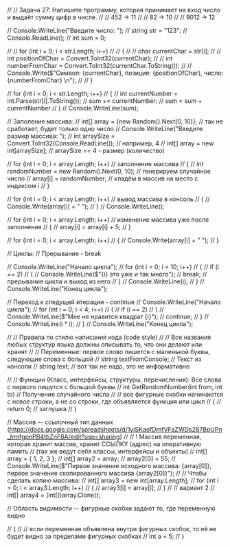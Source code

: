 // // Задача 27: Напишите программу, которая принимает на вход число и выдаёт сумму цифр в числе.
// // 452 -> 11
// // 82 -> 10
// // 9012 -> 12

// Console.WriteLine("Введите число: ");
// string str = "123"; // Console.ReadLine();
// int sum = 0;

// // for (int i = 0; i < str.Length; i++)
// // {
// //     char currentChar = str[i];
// //     int positionOfChar = Convert.ToInt32(currentChar);
// //     int numberFromChar = Convert.ToInt32(currentChar.ToString());
// //     Console.Write($"Символ: {currentChar}, позиция: {positionOfChar}, число: {numberFromChar} \n");
// // }

// for (int i = 0; i < str.Length; i++)
// {
//     int currentNumber = int.Parse(str[i].ToString());
//     sum += currentNumber; // sum = sum + currentNumber
// }
// Console.WriteLine(sum);

// Заполение массива:
// int[] array = {new Random().Next(0, 10)}; // так не сработает, будет только одно число
// Console.WriteLine("Введите размер массива: ");
// int arraySize = Convert.ToInt32(Console.ReadLine()); // например, 4
// int[] array = new int[arraySize]; // arraySize == 4 - размер (количество)

// for (int i = 0; i < array.Length; i++) // заполнение массива
// {
//     int randomNumber = new Random().Next(0, 10); // генерируем случайное число
//     array[i] = randomNumber; // кладём в массив на место с индексом i
// }

// for (int i = 0; i < array.Length; i++) // вывод массива в консоль
// {
//     Console.Write(array[i] + " ");
// }
// Console.WriteLine();

// for (int i = 0; i < array.Length; i++) // изменение массива уже после заполнения
// {
//     array[i] = array[i] + 5;
// }

// for (int i = 0; i < array.Length; i++)
// {
//     Console.Write(array[i] + " ");
// }

// Циклы:
// Прерывание - break

// Console.WriteLine("Начало цикла");
// for (int i = 0; i < 10; i++)
// {
//     if (i == 2)
//     {
//         Console.WriteLine($"{i} это уже и так много");
//         break; // прерывание цикла и выход из него
//     }
//     Console.WriteLine(i);
// }
// Console.WriteLine("Конец цикла");

// Переход к следущей итерации - continue
// Console.WriteLine("Начало цикла");
// for (int i = 0; i < 4; i++)
// {
//     if (i == 2)
//     {
//         Console.WriteLine($"Мне не нравится квадрат {i}");
//         continue;
//     }
//     Console.WriteLine(i * i);
// }
// Console.WriteLine("Конец цикла");

// // Правила по стилю написания кода (code style)
// // Все названия любых структур языка должны описывать то, что они делают или хранят
// // Переменные: первое слово пишется с маленькой буквы, следующие слова с большой
// string textFromConsole; // Текст из консоли
// string text; // вот так не надо, это не информативно

// // Функции (Класс, интерфейсы, структуры, перечисления): Все слова с первого пишутся с большой буквы
// int GetRandomNumber(int from, int to) // Получение случайного числа
// // все фигурные скобки начинаются с новое строки, а не со строки, где объявляется функция или цикл
// {
//     return 0; // заглушка
// }

// Массив -- ссылочный тип данных (https://docs.google.com/spreadsheets/d/1yiSKaofDmfVFaZWDs287BpUPn_IrmfgpnPB4tbZnF8A/edit?usp=sharing)
// // ! Массив переменная, которая хранит массив, хранит ССЫЛКУ (адрес) на оперативную память 
// (так же ведут себя классы, интерфейсы и объекты)
// int[] array = { 1, 2, 3 };
// int[] array2 = array;
// array2[0] = 55;
// Console.WriteLine($"Первое значение исходного массива: {array[0]}, первое значение скопированного массива {array2[0]}");
// // Чтобы сделать копию массива:
// int[] array3 = new int[array.Length];
// for (int i = 0; i < array3.Length; i++)
// {
//     array3[i] = array[i];
// }
// // вариант 2
// int[] array4 = (int[])array.Clone();

// Область видимости -- фигурные скобки задают то, где переменную видно

// {
//     // если переменная объявлена внутри фигурных скобок, то её не будет видно за пределами фигурных скобках
//     int a = 5;
// }